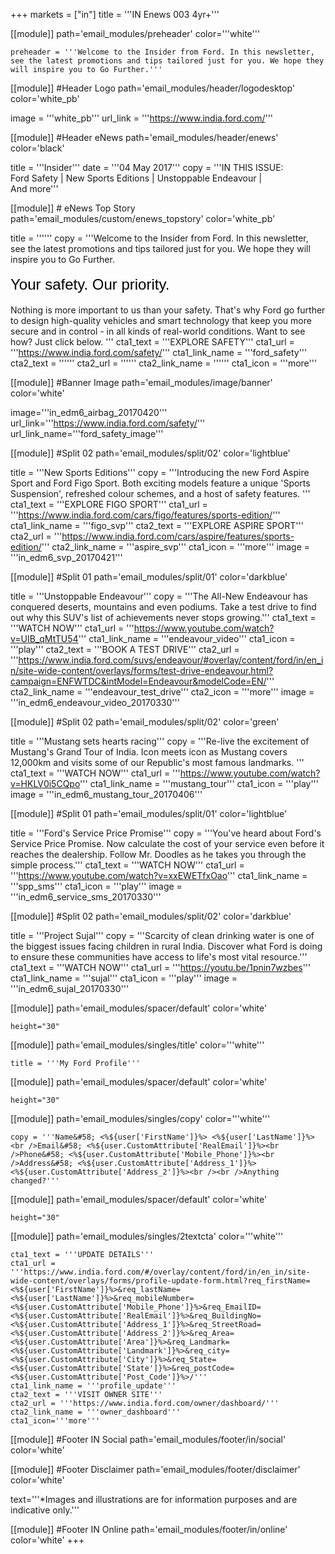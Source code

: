 +++
markets = ["in"]
title = '''IN Enews 003 4yr+'''

[[module]]
path='email_modules/preheader'
color='''white'''

	preheader = '''Welcome to the Insider from Ford. In this newsletter, see the latest promotions and tips tailored just for you. We hope they will inspire you to Go Further.'''

[[module]] #Header Logo
path='email_modules/header/logodesktop'
color='white_pb'

  image = '''white_pb'''
  url_link = '''https://www.india.ford.com/'''

[[module]] #Header eNews
path='email_modules/header/enews'
color='black'

  title = '''Insider'''
  date = '''04 May 2017'''
  copy = '''IN THIS ISSUE:<br />Ford Safety | New Sports Editions | Unstoppable Endeavour | <br />And more'''

[[module]] # eNews Top Story
path='email_modules/custom/enews_topstory'
color='white_pb'

title = ''''''
  copy = '''Welcome to the Insider from Ford. In this newsletter, see the latest promotions and tips tailored just for you. We hope they will inspire you to Go Further.<br /><br /><span style="color:#000001; font-size: 24px; font-family: 'Arial','Helvetica','Sans-Serif'; line-height: 30px; font-weight: normal; font-style: regular;">Your safety. Our priority.</span><br /><br />Nothing is more important to us than your safety. That's why Ford go further to design high-quality vehicles and smart technology that keep you more secure and in control - in all kinds of real-world conditions. Want to see how? Just click below.  '''
  cta1_text = '''EXPLORE SAFETY'''
  cta1_url = '''https://www.india.ford.com/safety/'''
  cta1_link_name = '''ford_safety'''
  cta2_text = ''''''
  cta2_url = ''''''
  cta2_link_name = ''''''
  cta1_icon = '''more'''

[[module]] #Banner Image
path='email_modules/image/banner'
color='white'

  image='''in_edm6_airbag_20170420'''
  url_link='''https://www.india.ford.com/safety/'''
  url_link_name='''ford_safety_image'''

[[module]] #Split 02
path='email_modules/split/02'
color='lightblue'

  title = '''New Sports Editions'''
  copy = '''Introducing the new Ford Aspire Sport and Ford Figo Sport. Both exciting models feature a unique 'Sports Suspension', refreshed colour schemes, and a host of safety features. '''
  cta1_text = '''EXPLORE FIGO SPORT'''
  cta1_url = '''https://www.india.ford.com/cars/figo/features/sports-edition/'''
  cta1_link_name = '''figo_svp'''
  cta2_text = '''EXPLORE ASPIRE SPORT'''
  cta2_url = '''https://www.india.ford.com/cars/aspire/features/sports-edition/'''
  cta2_link_name = '''aspire_svp'''
  cta1_icon = '''more'''
  image = '''in_edm6_svp_20170421'''

[[module]] #Split 01
path='email_modules/split/01'
color='darkblue'

  title = '''Unstoppable Endeavour'''
  copy = '''The All-New Endeavour has conquered deserts, mountains and even podiums. Take a test drive to find out why this SUV's list of achievements never stops growing.'''
  cta1_text = '''WATCH NOW'''
  cta1_url = '''https://www.youtube.com/watch?v=UIB_qMtTU54'''
  cta1_link_name = '''endeavour_video'''
  cta1_icon = '''play'''
  cta2_text = '''BOOK A TEST DRIVE'''
  cta2_url = '''https://www.india.ford.com/suvs/endeavour/#overlay/content/ford/in/en_in/site-wide-content/overlays/forms/test-drive-endeavour.html?campaign=ENFWTDC&intModel=Endeavour&modelCode=EN/'''
  cta2_link_name = '''endeavour_test_drive'''
  cta2_icon = '''more'''
  image = '''in_edm6_endeavour_video_20170330'''

[[module]] #Split 02
path='email_modules/split/02'
color='green'

 title = '''Mustang sets hearts racing'''
  copy = '''Re-live the excitement of Mustang's Grand Tour of India. Icon meets icon as Mustang covers 12,000km and visits some of our Republic's most famous landmarks. '''
  cta1_text = '''WATCH NOW'''
  cta1_url = '''https://www.youtube.com/watch?v=HKLV0i5CQpo'''
  cta1_link_name = '''mustang_tour'''
  cta1_icon = '''play'''
  image = '''in_edm6_mustang_tour_20170406'''

[[module]] #Split 01
path='email_modules/split/01'
color='lightblue'

  title = '''Ford's Service Price Promise'''
  copy = '''You've heard about Ford's Service Price Promise. Now calculate the cost of your service even before it reaches the dealership. Follow Mr. Doodles as he takes you through the simple process.'''
  cta1_text = '''WATCH NOW'''
  cta1_url = '''https://www.youtube.com/watch?v=xxEWETfxOao'''
  cta1_link_name = '''spp_sms'''
  cta1_icon = '''play'''
  image = '''in_edm6_service_sms_20170330'''

[[module]] #Split 02
path='email_modules/split/02'
color='darkblue'

   title = '''Project Sujal'''
  copy = '''Scarcity of clean drinking water is one of the biggest issues facing children in rural India. Discover what Ford is doing to ensure these communities have access to life's most vital resource.'''
  cta1_text = '''WATCH NOW'''
  cta1_url = '''https://youtu.be/1pnin7wzbes'''
  cta1_link_name = '''sujal'''
  cta1_icon = '''play'''
  image = '''in_edm6_sujal_20170330'''

[[module]]
path='email_modules/spacer/default'
color='white'

	height="30"

[[module]]
path='email_modules/singles/title'
color='''white'''
	
	title = '''My Ford Profile'''
    
[[module]]
path='email_modules/spacer/default'
color='white'

	height="30"

[[module]]
path='email_modules/singles/copy'
color='''white'''
	
	copy = '''Name&#58; <%${user['FirstName']}%> <%${user['LastName']}%><br />Email&#58; <%${user.CustomAttribute['RealEmail']}%><br />Phone&#58; <%${user.CustomAttribute['Mobile_Phone']}%><br />Address&#58; <%${user.CustomAttribute['Address_1']}%> <%${user.CustomAttribute['Address_2']}%><br /><br />Anything changed?'''
    
[[module]]
path='email_modules/spacer/default'
color='white'

	height="30"        
  
[[module]]
path='email_modules/singles/2textcta'
color='''white'''
	
	cta1_text = '''UPDATE DETAILS'''
	cta1_url = '''https://www.india.ford.com/#/overlay/content/ford/in/en_in/site-wide-content/overlays/forms/profile-update-form.html?req_firstName=<%${user['FirstName']}%>&req_lastName=<%${user['LastName']}%>&req_mobileNumber=<%${user.CustomAttribute['Mobile_Phone']}%>&req_EmailID=<%${user.CustomAttribute['RealEmail']}%>&req_BuildingNo=<%${user.CustomAttribute['Address_1']}%>&req_StreetRoad=<%${user.CustomAttribute['Address_2']}%>&req_Area=<%${user.CustomAttribute['Area']}%>&req_Landmark=<%${user.CustomAttribute['Landmark']}%>&req_city=<%${user.CustomAttribute['City']}%>&req_State=<%${user.CustomAttribute['State']}%>&req_postCode=<%${user.CustomAttribute['Post_Code']}%>/'''
	cta1_link_name = '''profile_update'''
	cta2_text = '''VISIT OWNER SITE'''
	cta2_url = '''https://www.india.ford.com/owner/dashboard/'''
	cta2_link_name = '''owner_dashboard'''
    cta1_icon='''more'''


[[module]] #Footer IN Social
path='email_modules/footer/in/social'
color='white'

[[module]] #Footer Disclaimer
path='email_modules/footer/disclaimer'
color='white'

  text='''*Images and illustrations are for information purposes and are indicative only.'''

[[module]] #Footer IN Online
path='email_modules/footer/in/online'
color='white'
+++